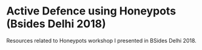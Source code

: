 # Active Defence using Honeypots (Bsides Delhi 2018)

Resources related to Honeypots workshop I presented in BSides Delhi 2018.
